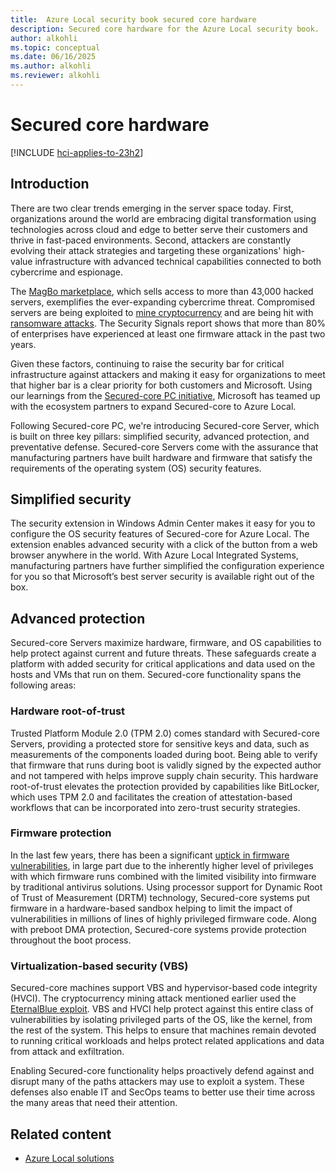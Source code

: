 ```yaml
---
title:  Azure Local security book secured core hardware
description: Secured core hardware for the Azure Local security book.
author: alkohli
ms.topic: conceptual
ms.date: 06/16/2025
ms.author: alkohli
ms.reviewer: alkohli
---
```


# Secured core hardware

[!INCLUDE [hci-applies-to-23h2](../includes/hci-applies-to-23h2.md)]

## Introduction

There are two clear trends emerging in the server space today. First, organizations around the world are embracing digital transformation using technologies across cloud and edge to better serve their customers and thrive in fast-paced environments. Second, attackers are constantly evolving their attack strategies and targeting these organizations' high-value infrastructure with advanced technical capabilities connected to both cybercrime and espionage.

The [MagBo marketplace](https://www.zdnet.com/article/a-cybercrime-store-is-selling-access-to-more-than-43000-hacked-servers/), which sells access to more than 43,000 hacked servers, exemplifies the ever-expanding cybercrime threat. Compromised servers are being exploited to [mine cryptocurrency](https://www.bleepingcomputer.com/news/security/coinminer-campaigns-target-redis-apache-solr-and-windows-servers/) and are being hit with [ransomware attacks](https://www.zdnet.com/article/hackers-target-unpatched-citrix-servers-to-deploy-ransomware/). The Security Signals report shows that more than 80% of enterprises have experienced at least one firmware attack in the past two years.

Given these factors, continuing to raise the security bar for critical infrastructure against attackers and making it easy for organizations to meet that higher bar is a clear priority for both customers and Microsoft. Using our learnings from the [Secured-core PC initiative](/windows-hardware/design/device-experiences/oem-highly-secure), Microsoft has teamed up with the ecosystem partners to expand Secured-core to Azure Local.

Following Secured-core PC, we're introducing Secured-core Server, which is built on three key pillars: simplified security, advanced protection, and preventative defense. Secured-core Servers come with the assurance that manufacturing partners have built hardware and firmware that satisfy the requirements of the operating system (OS) security features.

## Simplified security

The security extension in Windows Admin Center makes it easy for you to configure the OS security features of Secured-core for 
Azure Local. The extension enables advanced security with a click of the button from a web browser anywhere in the world. With Azure Local Integrated Systems, manufacturing partners have further simplified the configuration experience for you so that Microsoft’s best server security is available right out of the box.

## Advanced protection

Secured-core Servers maximize hardware, firmware, and OS capabilities to help protect against current and future threats. These safeguards create a platform with added security for critical applications and data used on the hosts and VMs that run on them. Secured-core functionality spans the following areas:

### Hardware root-of-trust

Trusted Platform Module 2.0 (TPM 2.0) comes standard with Secured-core Servers, providing a protected store for sensitive keys and data, such as measurements of the components loaded during boot. Being able to verify that firmware that runs during boot is validly signed by the expected author and not tampered with helps improve supply chain security. This hardware root-of-trust elevates the protection provided by capabilities like BitLocker, which uses TPM 2.0 and facilitates the creation of attestation-based workflows that can be incorporated into zero-trust security strategies.

### Firmware protection

In the last few years, there has been a significant [uptick in firmware vulnerabilities](https://www.microsoft.com/security/blog/2019/10/21/microsoft-and-partners-design-new-device-security-requirements-to-protect-against-targeted-firmware-attacks/), in large part due to the inherently higher level of privileges with which firmware runs combined with the limited visibility into firmware by traditional antivirus solutions. Using processor support for Dynamic Root of Trust of Measurement (DRTM) technology, Secured-core systems put firmware in a hardware-based sandbox helping to limit the impact of vulnerabilities in millions of lines of highly privileged firmware code. Along with preboot DMA protection, Secured-core systems provide protection throughout the boot process.

### Virtualization-based security (VBS)

Secured-core machines support VBS and hypervisor-based code integrity (HVCI). The cryptocurrency mining attack mentioned earlier used the [EternalBlue exploit](https://www.cisecurity.org/wp-content/uploads/2019/01/Security-Primer-EternalBlue.pdf). VBS and HVCI help protect against this entire class of vulnerabilities by isolating privileged parts of the OS, like the kernel, from the rest of the system. This helps to ensure that machines remain devoted to running critical workloads and helps protect related applications and data from attack and exfiltration.
 
Enabling Secured-core functionality helps proactively defend against and disrupt many of the paths attackers may use to exploit a system. These defenses also enable IT and SecOps teams to better use their time across the many areas that need their attention.

## Related content

- [Azure Local solutions](silicon-assisted-security-solutions.md)